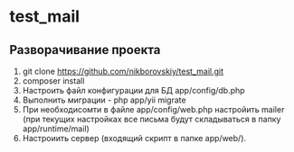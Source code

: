# test_mail

## Разворачивание проекта
1. git clone https://github.com/nikborovskiy/test_mail.git
2. composer install
3. Настроить файл конфигурации для БД app/config/db.php
4. Выполнить миграции - php app/yii migrate
5. При необходисомти в файле app/config/web.php настройить mailer 
(при текущих настройках все письма будут складываться в папку app/runtime/mail)
6. Настроиить сервер (входящий скрипт в папке app/web/).